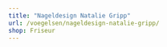 ```yaml
---
title: "Nageldesign Natalie Gripp"
url: /voegelsen/nageldesign-natalie-gripp/
shop: Friseur
---
```


